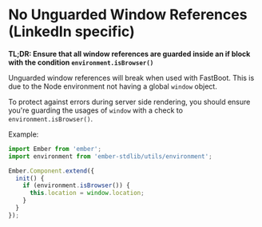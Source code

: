 # No Unguarded Window References (LinkedIn specific)

**TL;DR: Ensure that all window references are guarded inside an if block with the condition `environment.isBrowser()`**

Unguarded window references will break when used with FastBoot. This is due to the Node environment
not having a global `window` object. 

To protect against errors during server side rendering, you should ensure you're guarding the usages
of `window` with a check to `environment.isBrowser()`.

Example:

```js
import Ember from 'ember';
import environment from 'ember-stdlib/utils/environment';

Ember.Component.extend({
  init() {
    if (environment.isBrowser()) {
      this.location = window.location;
    }
  }
});
```
